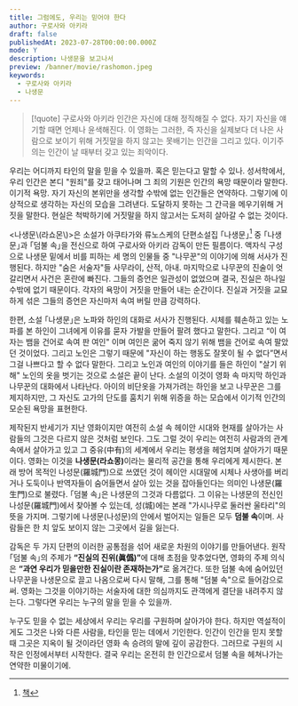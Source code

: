 ```yaml
---
title: 그럼에도, 우리는 믿어야 한다
author: 구로사와 아키라
draft: false
publishedAt: 2023-07-28T00:00:00.000Z
mode: Y
description: 나생문을 보고나서
preview: /banner/movie/rashomon.jpeg
keywords:
  - 구로사와 아키라
  - 나생문
---
```

> [!quote] 구로사와 아키라
>   인간은 자신에 대해 정직해질 수 없다. 자기 자신을 얘기할 때면 언제나 윤색해진다. 이 영화는 그러한,
>   즉 자신을 실제보다 더 나은 사람으로 보이기 위해 거짓말을 하지 않고는 못배기는 인간을 그리고 있다.
>   이기주의는 인간이 날 때부터 갖고 있는 죄악이다.
> 


우리는 어디까지 타인의 말을 믿을 수 있을까. 혹은 믿는다고 말할 수 있나. 성서학에서, 우리 인간은 본디 "원죄"를 갖고 태어나며 그 죄의 기원은 인간의 욕망 때문이라 말한다.
이기적 욕망. 자기 자신의 본위만을 생각할 수밖에 없는 인간들은 연약하다. 그렇기에 이상적으로 생각하는 자신의 모습을 그려낸다. 도달하지 못하는 그 간극을 메우기위해 거짓을 말한다. 현실은 척박하기에 거짓말을 하지 않고서는 도저히 살아갈 수 없는 것이다.

\<나생문\\(라쇼몬\\)\>은 소설가 아쿠타가와 류노스케의 단편소설집 ｢나생문｣[^aladin-book] 중 ｢나생문｣과 ｢덤불 속｣을 전신으로 하여 구로사와 아키라 감독이 만든 필름이다.
액자식 구성으로 나생문 밑에서 비를 피하는 세 명의 인물들 중 "나무꾼"의 이야기에 의해 서사가 진행된다. 하지만 "숨은 서술자"들 사무라이, 산적, 아내. 마지막으로 나무꾼의 진술이 엇갈리면서 사건은 혼란에 빠진다.
그들의 증언은 일관성이 없었으며 결국, 진실은 하나일 수밖에 없기 때문이다. 각자의 욕망이 거짓을 만들어 내는 순간이다. 진실과 거짓을 교묘하게 섞은 그들의 증언은 자신마저 속여 버릴 만큼 강력하다.

한편, 소설 ｢나생문｣은 노파와 하인의 대화로 서사가 진행된다. 시체를 훼손하고 있는 노파를 본 하인이 그녀에게 이유를 묻자 가발을 만들어 팔려 했다고 말한다. 그리고 “이 여자는 뱀을 건어로 속여 판 여인" 이며 여인은 굶어 죽지 않기 위해 뱀을 건어로 속여 팔았던 것이었다.
그리고 노인은 그렇기 때문에 "자신이 하는 행동도 잘못이 될 수 없다”면서 그걸 나쁘다고 할 수 없다 말한다. 그리고 노인과 여인의 이야기를 들은 하인이 "살기 위해" 노인의 옷을 벗기는 것으로 소설은 끝이 난다.
소설의 이것이 영화 속 마지막 하인과 나무꾼의 대화에서 나타난다. 아이의 비단옷을 가져가려는 하인을 보고 나무꾼은 그를 제지하지만, 그 자신도 고가의 단도를 훔치기 위해 위증을 하는 모습에서 이기적 인간의 모순된 욕망을 표현한다.

제작된지 반세기가 지난 영화이지만 여전히 소설 속 헤이안 시대와 현재를 살아가는 사람들의 그것은 다르지 않은 것처럼 보인다. 그도 그럴 것이 우리는 여전히 사람과의 관계 속에서 살아가고 있고 그 중유\(中有\)의 세계에서 우리는 평생을 헤엄치며 살아가기 때문이다.
영화는 이것을 <strong>나생문\(라쇼몽\)</strong>이라는 물리적 공간을 통해 우리에게 제시한다. 본래 방어 목적인 나성문\(羅城門\)으로 쓰였던 것이 헤이안 시대말에 시체나 사생아를 버리거나 도둑이나 반역자들이 숨어들면서 살아 있는 것을 잡아들인다는 의미인 나생문\(羅生門\)으로 불렸다. ｢덤불 속｣은 나생문의 그것과 다름없다.
그 이유는 나생문의 전신인 나성문\(羅城門\)에서 찾아볼 수 있는데, 성\(城\)에는 본래 "가시나무로 둘러싼 울타리"의 뜻을 가지며. 그렇기에 나생문\(나성문\)의 안에서 벌어지는 일들은 모두 **덤불 속**이며. 사람들은 한 치 앞도 보이지 않는 그곳에서 길을 잃는다.

감독은 두 가지 단편의 이러한 공통점을 섞어 새로운 차원의 이야기를 만들어낸다. 원작 ｢덤불 속｣의 주제가 <strong>“진실의 진위\(眞僞\)”</strong>에 대해 초점을 맞추었다면, 영화의 주제 의식은 <strong>“과연 우리가 믿을만한 진실이란 존재하는가”</strong>로 옮겨간다.
또한 덤불 속에 숨어있던 나무꾼을 나생문으로 끌고 나옴으로써 다시 말해, 그를 통해 "덤불 속"으로 들어감으로써.
영화는 그것을 이야기하는 서술자에 대한 의심까지도 관객에게 결단을 내려주지 않는다. 그렇다면 우리는 누구의 말을 믿을 수 있을까.

누구도 믿을 수 없는 세상에서 우리는 우리를 구원하며 살아가야 한다. 하지만 역설적이게도 그것은 나와 다른 사람을, 타인을 믿는 데에서 기인한다.
인간이 인간을 믿지 못할 때 그곳은 지옥이 될 것이라던 영화 속 승려의 말에 깊이 공감한다. 그러므로 구원의 시작은 인정에서부터 시작한다. 결국 우리는 온전히 한 인간으로서 덤불 속을 헤쳐나가는 연약한 미물이기에.

[^aladin-book]: [책](https://www.aladin.co.kr/shop/wproduct.aspx?ItemId=65957590)
